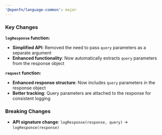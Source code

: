 ```yaml
---
'@openfn/language-common': major
---
```


### Key Changes

**`logResponse` function:**

- **Simplified API**: Removed the need to pass `query` parameters as a separate
  argument
- **Enhanced functionality**: Now automatically extracts `query` parameters from
  the response object

**`request` function:**

- **Enhanced response structure**: Now includes `query` parameters in the
  response object
- **Better tracking**: Query parameters are attached to the response for
  consistent logging

### Breaking Changes

- **API signature change**: `logResponse(response, query)` →
  `logResponse(response)`
